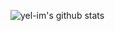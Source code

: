 ![yel-im's github stats](https://github-readme-stats.vercel.app/api?username=yel-im&theme=dracula&show_icons=true)
